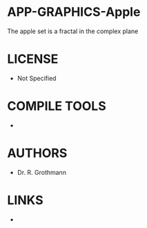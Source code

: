 APP-GRAPHICS-Apple
==================

The apple set is a fractal in the complex plane

LICENSE
===============
* Not Specified

COMPILE TOOLS
===============
* 

AUTHORS
===============
* Dr. R. Grothmann

LINKS
===============
* 
